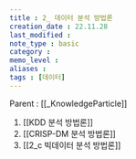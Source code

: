 ```yaml
---
title : 2_ 데이터 분석 방법론
creation_date : 22.11.28
last_modified :
note_type : basic
category :
memo_level :
aliases : 
tags : [데이터]
---
```


Parent : [[_KnowledgeParticle]]
1. [[KDD 분석 방법론]]
2. [[CRISP-DM 분석 방법론]]
3. [[2_c 빅데이터 분석 방법론]]